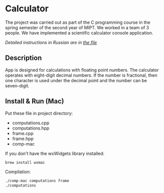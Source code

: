 # Calculator

The project was carried out as part of the C programming course in the spring semester of the second year of MIPT. 
We worked in a team of 3 people. We have implemented a scientific calculator console application. 

*Detailed instructions in Russian are in [the file](https://github.com/Lerafdn/Calculator/blob/master/description.pdf)*

## Description
App is designed for calculations with floating point numbers. The calculator operates with eight-digit decimal numbers. If the number is fractional, then one character is used under the decimal point and the number can be seven-digit.

## Install & Run (Mac)
Put these file in project directory:

- computations.cpp
- computations.hpp
- frame.cpp
- frame.hpp
- comp-mac

If you don't have the wxWidgets library installed:
```bash
brew install wxmac
```

Compilation:
```bash
./comp-mac computations frame
./computations
```
